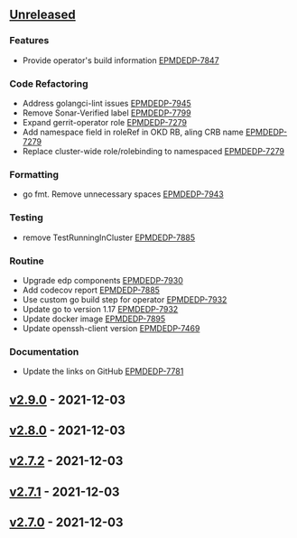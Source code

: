 <a name="unreleased"></a>
## [Unreleased]

### Features

- Provide operator's build information [EPMDEDP-7847](https://jiraeu.epam.com/browse/EPMDEDP-7847)

### Code Refactoring

- Address golangci-lint issues [EPMDEDP-7945](https://jiraeu.epam.com/browse/EPMDEDP-7945)
- Remove Sonar-Verified label [EPMDEDP-7799](https://jiraeu.epam.com/browse/EPMDEDP-7799)
- Expand gerrit-operator role [EPMDEDP-7279](https://jiraeu.epam.com/browse/EPMDEDP-7279)
- Add namespace field in roleRef in OKD RB, aling CRB name [EPMDEDP-7279](https://jiraeu.epam.com/browse/EPMDEDP-7279)
- Replace cluster-wide role/rolebinding to namespaced [EPMDEDP-7279](https://jiraeu.epam.com/browse/EPMDEDP-7279)

### Formatting

- go fmt. Remove unnecessary spaces [EPMDEDP-7943](https://jiraeu.epam.com/browse/EPMDEDP-7943)

### Testing

- remove TestRunningInCluster [EPMDEDP-7885](https://jiraeu.epam.com/browse/EPMDEDP-7885)

### Routine

- Upgrade edp components [EPMDEDP-7930](https://jiraeu.epam.com/browse/EPMDEDP-7930)
- Add codecov report [EPMDEDP-7885](https://jiraeu.epam.com/browse/EPMDEDP-7885)
- Use custom go build step for operator [EPMDEDP-7932](https://jiraeu.epam.com/browse/EPMDEDP-7932)
- Update go to version 1.17 [EPMDEDP-7932](https://jiraeu.epam.com/browse/EPMDEDP-7932)
- Update docker image [EPMDEDP-7895](https://jiraeu.epam.com/browse/EPMDEDP-7895)
- Update openssh-client version [EPMDEDP-7469](https://jiraeu.epam.com/browse/EPMDEDP-7469)

### Documentation

- Update the links on GitHub [EPMDEDP-7781](https://jiraeu.epam.com/browse/EPMDEDP-7781)


<a name="v2.9.0"></a>
## [v2.9.0] - 2021-12-03

<a name="v2.8.0"></a>
## [v2.8.0] - 2021-12-03

<a name="v2.7.2"></a>
## [v2.7.2] - 2021-12-03

<a name="v2.7.1"></a>
## [v2.7.1] - 2021-12-03

<a name="v2.7.0"></a>
## [v2.7.0] - 2021-12-03

[Unreleased]: https://github.com/epam/edp-gerrit-operator/compare/v2.9.0...HEAD
[v2.9.0]: https://github.com/epam/edp-gerrit-operator/compare/v2.8.0...v2.9.0
[v2.8.0]: https://github.com/epam/edp-gerrit-operator/compare/v2.7.2...v2.8.0
[v2.7.2]: https://github.com/epam/edp-gerrit-operator/compare/v2.7.1...v2.7.2
[v2.7.1]: https://github.com/epam/edp-gerrit-operator/compare/v2.7.0...v2.7.1
[v2.7.0]: https://github.com/epam/edp-gerrit-operator/compare/v2.3.0-73...v2.7.0
